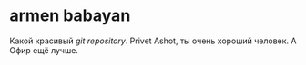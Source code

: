# armen babayan
Какой красивый *git repository*.
Privet Ashot, ты очень хороший человек.
А Офир ещё лучше.


